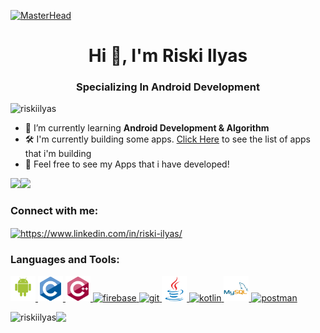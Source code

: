 [![MasterHead](https://1.bp.blogspot.com/-7A4WynwLsMw/XbBpCXG8fHI/AAAAAAAAMt4/uOa1bpLskYgrwGbllhSu2SDj_Mig8SXJQCLcBGAsYHQ/s1600/2000_600px.gif)](https://rishavchanda.io)

<h1 align="center">Hi 👋, I'm Riski Ilyas</h1>
<h3 align="center">Specializing In Android Development</h3>
<div align="left">
<p align="left"> <img src="https://komarev.com/ghpvc/?username=riskiilyas&label=Profile%20views&color=0e75b6&style=flat" alt="riskiilyas" /> </p>

- 🌱 I’m currently learning **Android Development & Algorithm**
- 🛠️ I'm currently building some apps. <a href="https://github.com/stars/riskiilyas/lists/in-development-apps">Click Here</a> to see the list of apps that i'm building
- 📱 Feel free to see my Apps that i have developed!
<p>
<a align="left" href="https://github.com/stars/riskiilyas/lists/android-apps"><img src="https://github.com/riskiilyas/riskiilyas/blob/main/checkoutmyapps2.png" width="250"/></a><a href="https://play.google.com/store/apps/developer?id=Kee+Code"><img src="https://play.google.com/intl/id/badges/static/images/badges/en_badge_web_generic.png" width="250"/></a></p>


<h3 align="left">Connect with me:</h3>
<p align="left">
<a href="https://linkedin.com/in/riski-ilyas/" target="blank"><img align="center" src="https://raw.githubusercontent.com/rahuldkjain/github-profile-readme-generator/master/src/images/icons/Social/linked-in-alt.svg" alt="https://www.linkedin.com/in/riski-ilyas/" height="30" width="40" /></a>
</p>

<h3 align="left">Languages and Tools:</h3>
<p align="left"> <a href="https://developer.android.com" target="_blank" rel="noreferrer"> <img src="https://raw.githubusercontent.com/devicons/devicon/master/icons/android/android-original-wordmark.svg" alt="android" width="40" height="40"/> </a> <a href="https://www.cprogramming.com/" target="_blank" rel="noreferrer"> <img src="https://raw.githubusercontent.com/devicons/devicon/master/icons/c/c-original.svg" alt="c" width="40" height="40"/> </a> <a href="https://www.w3schools.com/cpp/" target="_blank" rel="noreferrer"> <img src="https://raw.githubusercontent.com/devicons/devicon/master/icons/cplusplus/cplusplus-original.svg" alt="cplusplus" width="40" height="40"/> </a> <a href="https://firebase.google.com/" target="_blank" rel="noreferrer"> <img src="https://www.vectorlogo.zone/logos/firebase/firebase-icon.svg" alt="firebase" width="40" height="40"/> </a> <a href="https://git-scm.com/" target="_blank" rel="noreferrer"> <img src="https://www.vectorlogo.zone/logos/git-scm/git-scm-icon.svg" alt="git" width="40" height="40"/> </a> <a href="https://www.java.com" target="_blank" rel="noreferrer"> <img src="https://raw.githubusercontent.com/devicons/devicon/master/icons/java/java-original.svg" alt="java" width="40" height="40"/> </a> <a href="https://kotlinlang.org" target="_blank" rel="noreferrer"> <img src="https://www.vectorlogo.zone/logos/kotlinlang/kotlinlang-icon.svg" alt="kotlin" width="40" height="40"/> </a> <a href="https://www.mysql.com/" target="_blank" rel="noreferrer"> <img src="https://raw.githubusercontent.com/devicons/devicon/master/icons/mysql/mysql-original-wordmark.svg" alt="mysql" width="40" height="40"/> </a> <a href="https://postman.com" target="_blank" rel="noreferrer"> <img src="https://www.vectorlogo.zone/logos/getpostman/getpostman-icon.svg" alt="postman" width="40" height="40"/> </a>
</p>
  </div>
<p><img align="left" src="https://github-readme-stats.vercel.app/api/top-langs?username=riskiilyas&theme=radical&show_icons=true&locale=en&layout=compact" alt="riskiilyas" /> 
<img src="https://github-readme-stats.vercel.app/api?username=riskiilyas&theme=radical"/></p><p></p>

